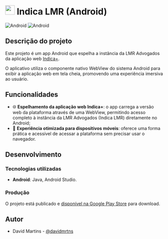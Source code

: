 # <img src="app/src/main/ic_launcher-playstore.png" width="30px" /> Indica LMR (Android)

![Android](https://img.shields.io/badge/java-%23ED8B00.svg?style=for-the-badge&logo=openjdk&logoColor=white&style=for-the-badge)
![Android](https://img.shields.io/badge/Android-3DDC84?style=for-the-badge&logo=android&logoColor=white&style=for-the-badge)

## Descrição do projeto
Este projeto é um app Android que espelha a instância da LMR Advogados da aplicação web [Indica+](https://github.com/davidmrtns/indicamais).

O aplicativo utiliza o componente nativo WebView do sistema Android para exibir a aplicação web em tela cheia, promovendo uma experiência imersiva ao usuário.

## Funcionalidades
- 🌐 **Espelhamento da aplicação web Indica+**: o app carrega a versão web da plataforma através de uma WebView, permitindo acesso completo à instância da LMR Advogados (Indica LMR) diretamente no Android;
- 📱 **Experiência otimizada para dispositivos móveis**: oferece uma forma prática e acessível de acessar a plataforma sem precisar usar o navegador.

## Desenvolvimento
### Tecnologias utilizadas
- **Android**: Java, Android Studio.

### Produção
O projeto está publicado e [disponível na Google Play Store](https://play.google.com/store/apps/details?id=com.lmradvogados.indicalmr) para download.

## Autor
- David Martins - [@davidmrtns](https://github.com/davidmrtns/)
